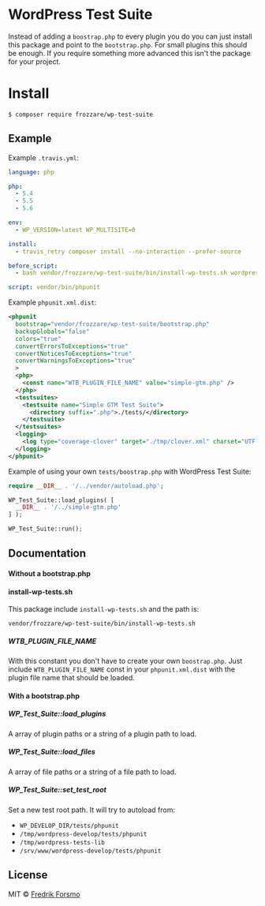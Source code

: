 # WordPress Test Suite

Instead of adding a `boostrap.php` to every plugin you do you can just install this package and point to the `bootstrap.php`.
For small plugins this should be enough. If you require something more advanced this isn't the package for your project.

# Install

```
$ composer require frozzare/wp-test-suite
```

## Example

Example `.travis.yml`:

```yaml
language: php

php:
  - 5.4
  - 5.5
  - 5.6

env:
  - WP_VERSION=latest WP_MULTISITE=0

install:
  - travis_retry composer install --no-interaction --prefer-source

before_script:
  - bash vendor/frozzare/wp-test-suite/bin/install-wp-tests.sh wordpress_test root '' 127.0.0.1 $WP_VERSION

script: vendor/bin/phpunit
```

Example `phpunit.xml.dist`:

```xml
<phpunit
  bootstrap="vendor/frozzare/wp-test-suite/bootstrap.php"
  backupGlobals="false"
  colors="true"
  convertErrorsToExceptions="true"
  convertNoticesToExceptions="true"
  convertWarningsToExceptions="true"
  >
  <php>
    <const name="WTB_PLUGIN_FILE_NAME" value="simple-gtm.php" />
  </php>
  <testsuites>
    <testsuite name="Simple GTM Test Suite">
      <directory suffix=".php">./tests/</directory>
    </testsuite>
  </testsuites>
  <logging>
    <log type="coverage-clover" target="./tmp/clover.xml" charset="UTF-8" />
  </logging>
</phpunit>
```

Example of using your own `tests/boostrap.php` with WordPress Test Suite:

```php
require __DIR__ . '/../vendor/autoload.php';

WP_Test_Suite::load_plugins( [
  __DIR__ . '/../simple-gtm.php'
] );

WP_Test_Suite::run();
```
## Documentation

#### Without a bootstrap.php

#### install-wp-tests.sh

This package include `install-wp-tests.sh` and the path is:

```
vendor/frozzare/wp-test-suite/bin/install-wp-tests.sh
```

##### WTB_PLUGIN_FILE_NAME

With this constant you don't have to create your own `boostrap.php`. Just include
`WTB_PLUGIN_FILE_NAME` const in your `phpunit.xml.dist` with the plugin file name
that should be loaded.

#### With a bootstrap.php

##### WP_Test_Suite::load_plugins

A array of plugin paths or a string of a plugin path to load.

##### WP_Test_Suite::load_files

A array of file paths or a string of a file path to load.

##### WP_Test_Suite::set_test_root

Set a new test root path. It will try to autoload from:
- `WP_DEVELOP_DIR/tests/phpunit`
- `/tmp/wordpress-develop/tests/phpunit`
- `/tmp/wordpress-tests-lib`
- `/srv/www/wordpress-develop/tests/phpunit`

## License

MIT © [Fredrik Forsmo](https://github.com/frozzare)
